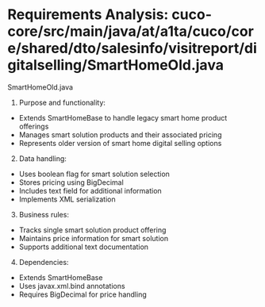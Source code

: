 # Requirements Analysis: cuco-core/src/main/java/at/a1ta/cuco/core/shared/dto/salesinfo/visitreport/digitalselling/SmartHomeOld.java

SmartHomeOld.java
1. Purpose and functionality:
- Extends SmartHomeBase to handle legacy smart home product offerings
- Manages smart solution products and their associated pricing
- Represents older version of smart home digital selling options

2. Data handling:
- Uses boolean flag for smart solution selection
- Stores pricing using BigDecimal
- Includes text field for additional information
- Implements XML serialization

3. Business rules:
- Tracks single smart solution product offering
- Maintains price information for smart solution
- Supports additional text documentation

4. Dependencies:
- Extends SmartHomeBase
- Uses javax.xml.bind annotations
- Requires BigDecimal for price handling